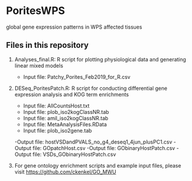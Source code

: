 # PoritesWPS
global gene expression patterns in WPS affected tissues

Files in this repository 
-----------

1. Analyses_final.R: R script for plotting physiological data and generating linear mixed models 
	- Input file: Patchy_Porites_Feb2019_for_R.csv
	
2. DESeq_PoritesPatch.R: R script for conducting differential gene expression analysis and KOG term enrichments
	- Input file: AllCountsHost.txt
	- Input file: plob_iso2kogClassNR.tab
	- Input file: amil_iso2kogClassNR.tab
	- Input file: MetaAnalysisFiles.RData
	- Input file: plob_iso2gene.tab
	
	-Output file: hostVSDandPVALS_no_g4_deseq1_4jun_plusPC1.csv
	-Output file: GOpatchHost.csv
	-Output file: GObinaryHostPatch.csv
	-Output file: VSDs_GObinaryHostPatch.csv

3. For gene ontology enrichment scripts and example input files, please visit https://github.com/ckenkel/GO_MWU
